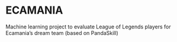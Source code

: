 # ECAMANIA
Machine learning project to evaluate League of Legends players for Ecamania’s dream team (based on PandaSkill)
